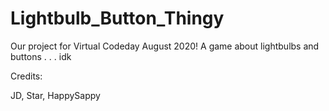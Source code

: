 # Lightbulb_Button_Thingy
Our project for Virtual Codeday August 2020! A game about lightbulbs and buttons . . . idk


Credits:

JD, Star, HappySappy
